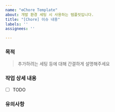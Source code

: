 ```yaml
---
name: "⚙Chore Template"
about: 개발 환경 세팅 시 사용하는 템플릿입니다.
title: "[Chore] 이슈 내용"
labels: ''
assignees: ''

---
```


### 목적
> 추가하려는 세팅 등에 대해 간결하게 설명해주세요

### 작업 상세 내용
- [ ] TODO

### 유의사항
